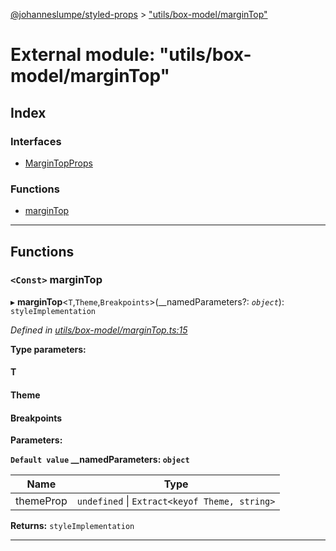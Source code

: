 [@johanneslumpe/styled-props](../README.md) > ["utils/box-model/marginTop"](../modules/_utils_box_model_margintop_.md)

# External module: "utils/box-model/marginTop"

## Index

### Interfaces

* [MarginTopProps](../interfaces/_utils_box_model_margintop_.margintopprops.md)

### Functions

* [marginTop](_utils_box_model_margintop_.md#margintop)

---

## Functions

<a id="margintop"></a>

### `<Const>` marginTop

▸ **marginTop**<`T`,`Theme`,`Breakpoints`>(__namedParameters?: *`object`*): `styleImplementation`

*Defined in [utils/box-model/marginTop.ts:15](https://github.com/johanneslumpe/styled-props/blob/8e709f1/src/utils/box-model/marginTop.ts#L15)*

**Type parameters:**

#### T 
#### Theme 
#### Breakpoints 
**Parameters:**

**`Default value` __namedParameters: `object`**

| Name | Type |
| ------ | ------ |
| themeProp | `undefined` \| `Extract<keyof Theme, string>` |

**Returns:** `styleImplementation`

___

